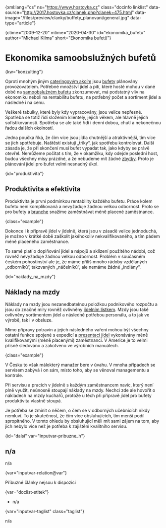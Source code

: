 
{xml:lang="cs" ns="https://www.hostovka.cz" class="docinfo linklist" data-source="http://2017.hostovka.cz/clanek.php?clanek=475.html" data-image="/files/preview/clanky/buffety_planovani/general.jpg" data-type="article"}

{ctime="2009-12-20" mtime="2020-04-30" id="ekonomika_bufetu" author="Michael Klíma" short="Ekonomika bufetů"}

# Ekonomika samoobslužných bufetů

<!-- generated attribute kw by user_updatekw.sh on 2020-07-05, do not edit -->

{kw="konzulting"}

Oproti mnohým jiným [cateringovým akcím][1] jsou [bufety][2] plánovány provozovatelem. Potřebné množství jídel a pití, které hosté mohou v dané době na [samoobslužném bufetu][3] zkonzumovat, má podstatný vliv na ekonomiku neboli na rentabilitu bufetu, na potřebný počet a sortiment jídel a následně i na cenu.

Veškeré tabulky, které byly kdy vypracovány, jsou velice nepřesné. Spotřeba se totiž řídí složením klientely, jejich věkem, ale hlavně jejich sofistikovaností. Spotřeba se ale také řídí i denní dobou, chutí a nekonečnou řadou dalších okolností.

Jedna poučka říká, že čím více jsou jídla chutnější a atraktivnější, tím více se jich spotřebuje. Naštěstí existují „triky“, jak spotřebu kontrolovat. Další zásada je, že při skončení musí bufet vypadat tak, jako kdyby se právě otevřel. Nemůžeme počítat s tím, že v okamžiku, kdy odejde poslední host, budou všechny mísy prázdné, a že nebudeme mít žádné [zbytky][4]. Proto je plánování jídel pro bufet velmi nesnadný úkol.

{id="produktivita"}

## Produktivita a efektivita

Produktivita je první podmínkou rentability každého bufetu. Práce kolem bufetu není komplikovaná a nevyžaduje žádnou velkou odbornost. Proto se pro bufety a [brunche][5] snažíme zaměstnávat méně placené zaměstnance.

{class="example"}

Dokonce i k přípravě jídel v jídelně, která jsou v zásadě velice jednoduchá, je možno v krátké době zaškolit jakéhokoliv nekvalifikovaného, a tím pádem méně placeného zaměstnance.

To samé platí o doplňování jídel a nápojů a sklízení použitého nádobí, což rovněž nevyžaduje žádnou velkou odbornost. Problém v současném českém pohostinství ale je, že máme příliš mnoho rádoby vzdělaných „odborníků“, takzvaných „náčelníků“, ale nemáme žádné „indiány“.

{id="naklady\_na\_mzdy"}

## Náklady na mzdy

Náklady na mzdy jsou nezanedbatelnou položkou podnikového rozpočtu a jsou do značné míry rovněž ovlivněny [jídelním lístkem][6]. Mzdy jsou také ovlivněny sortimentem jídel a následně potřebou personálu, a to jak ve výrobě, tak i v obsluze.

Mimo přípravy potravin a jejich následného vaření mohou být všechny ostatní funkce spojené s expedicí a [prezentací jídel][7] vykonávány méně kvalifikovanými (méně placenými) zaměstnanci. V Americe je to velmi přísně sledováno a zakotveno ve výrobních manuálech.

{class="example"}

V Česku to však málokterý manažer bere v úvahu. V mnoha případech se servisem zabývá i on sám, místo toho, aby se věnoval managementu a kontrole.

Při servisu a pracích v jídelně s každým zaměstnancem navíc, který není plně využit, neúnosně stoupají náklady na mzdy. Nechci zde ale hovořit o nákladech na mzdy kuchařů, protože u těch při přípravě jídel pro bufety produktivita vlastně stoupá.

Je potřeba se zmínit o něčem, o čem se v odborných učebnicích nikdy nemluví. To je skutečnost, že čím více obsluhujících, tím menší podíl spropitného. V tomto ohledu by obsluhující měli mít sami zájem na tom, aby jich nebylo více než je potřeba k zajištění kvalitního servisu.

{id="dalsi" var="inputvar-pribuzne_h"}

## n/a

n/a

{var="inputvar-relation@var"}

Příbuzné články nejsou k dispozici

{var="doclist-stitek"}

  * n/a

{var="inputvar-taglist" class="taglist"}

n/a

 [1]: catering
 [2]: bufet
 [3]: samoobsluzna_restaurace
 [4]: zbytky
 [5]: brunch
 [6]: jidelni_listek
 [7]: prezentace_jidel

